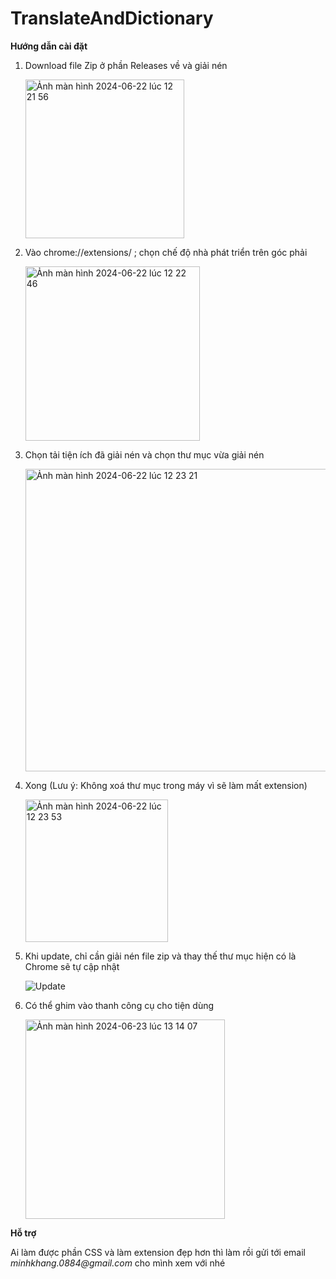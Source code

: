 # TranslateAndDictionary
**Hướng dẫn cài đặt**
1. Download file Zip ở phần Releases về và giải nén
   
   <img width="254" alt="Ảnh màn hình 2024-06-22 lúc 12 21 56" src="https://github.com/minhkhang1008/TranslateAndDictionary/assets/95206562/3fde741b-d426-48b8-a0ac-c7654edade31">
   
2. Vào chrome://extensions/ ; chọn chế độ nhà phát triển trên góc phải

   <img width="279" alt="Ảnh màn hình 2024-06-22 lúc 12 22 46" src="https://github.com/minhkhang1008/TranslateAndDictionary/assets/95206562/acb2b95e-ded0-4021-a7ea-8b5f23dbd7b1">

3. Chọn tải tiện ích đã giải nén và chọn thư mục vừa giải nén

   <img width="484" alt="Ảnh màn hình 2024-06-22 lúc 12 23 21" src="https://github.com/minhkhang1008/TranslateAndDictionary/assets/95206562/c7706802-fce8-422b-b1f2-d9136986c488">

4. Xong (Lưu ý: Không xoá thư mục trong máy vì sẽ làm mất extension) 

   <img width="228" alt="Ảnh màn hình 2024-06-22 lúc 12 23 53" src="https://github.com/minhkhang1008/TranslateAndDictionary/assets/95206562/f3e1ec30-f67d-4ce7-9e70-99e023c380f0">

5. Khi update, chỉ cần giải nén file zip và thay thế thư mục hiện có là Chrome sẽ tự cập nhật
  
   ![Update](https://github.com/minhkhang1008/TranslateAndDictionary/assets/95206562/12c6690c-7d9b-46ef-82b3-13a10212fe8a)


8. Có thể ghim vào thanh công cụ cho tiện dùng

   <img width="319" alt="Ảnh màn hình 2024-06-23 lúc 13 14 07" src="https://github.com/minhkhang1008/TranslateAndDictionary/assets/95206562/03693518-7b2e-421e-900c-7353eeed03aa">

**Hỗ trợ**

Ai làm được phần CSS và làm extension đẹp hơn thì làm rồi gửi tới email _minhkhang.0884@gmail.com_ cho mình xem với nhé
